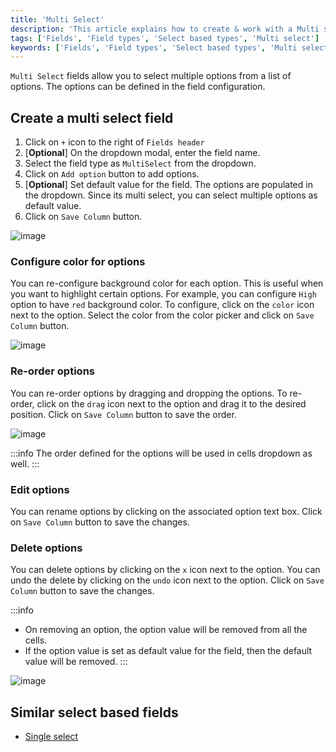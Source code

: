 ```yaml
---
title: 'Multi Select'
description: 'This article explains how to create & work with a Multi select field.'
tags: ['Fields', 'Field types', 'Select based types', 'Multi select']
keywords: ['Fields', 'Field types', 'Select based types', 'Multi select', 'Create multi select field']
---
```



`Multi Select` fields allow you to select multiple options from a list of options. The options can be defined in the field configuration.

## Create a multi select field
1. Click on `+` icon to the right of `Fields header`
2. [**Optional**] On the dropdown modal, enter the field name.
3. Select the field type as `MultiSelect` from the dropdown.
4. Click on `Add option` button to add options.
5. [**Optional**] Set default value for the field. The options are populated in the dropdown. Since its multi select, you can select multiple options as default value.
6. Click on `Save Column` button.

![image](/img/v2/fields/multi-select.png)


### Configure color for options
You can re-configure background color for each option. This is useful when you want to highlight certain options. For example, you can configure `High` option to have `red` background color.
To configure, click on the `color` icon next to the option. Select the color from the color picker and click on `Save Column` button.

![image](/img/v2/fields/single-select-color.png)

### Re-order options
You can re-order options by dragging and dropping the options. To re-order, click on the `drag` icon next to the option and drag it to the desired position. Click on `Save Column` button to save the order.

![image](/img/v2/fields/single-select-reorder.png)

:::info
The order defined for the options will be used in cells dropdown as well.
:::

### Edit options
You can rename options by clicking on the associated option text box. Click on `Save Column` button to save the changes.

### Delete options
You can delete options by clicking on the `x` icon next to the option. You can undo the delete by clicking on the `undo` icon next to the option. Click on `Save Column` button to save the changes.

:::info
- On removing an option, the option value will be removed from all the cells.
- If the option value is set as default value for the field, then the default value will be removed.
:::

![image](/img/v2/fields/single-select-delete.png)

## Similar select based fields
- [Single select](010.single-select.md)

